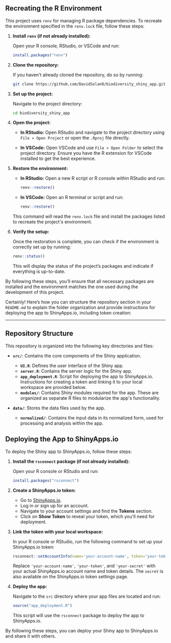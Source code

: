 ## Recreating the R Environment

This project uses `renv` for managing R package dependencies. To recreate the environment specified in the `renv.lock` file, follow these steps:

1. **Install `renv` (if not already installed):**

   Open your R console, RStudio, or VSCode and run:
   ```r
   install.packages("renv")
   ```

2. **Clone the repository:**

   If you haven't already cloned the repository, do so by running:
   ```sh
   git clone https://github.com/DavidSolan0/biodiversity_shiny_app.git
   ```

3. **Set up the project:**

   Navigate to the project directory:
   ```sh
   cd biodiversity_shiny_app
   ```

4. **Open the project:**

   - **In RStudio:** Open RStudio and navigate to the project directory using `File > Open Project` or open the `.Rproj` file directly.

   - **In VSCode:** Open VSCode and use `File > Open Folder` to select the project directory. Ensure you have the R extension for VSCode installed to get the best experience.

5. **Restore the environment:**

   - **In RStudio:** Open a new R script or R console within RStudio and run:
     ```r
     renv::restore()
     ```

   - **In VSCode:** Open an R terminal or script and run:
     ```r
     renv::restore()
     ```

   This command will read the `renv.lock` file and install the packages listed to recreate the project's environment.

6. **Verify the setup:**

   Once the restoration is complete, you can check if the environment is correctly set up by running:
   ```r
   renv::status()
   ```
   This will display the status of the project’s packages and indicate if everything is up-to-date.

By following these steps, you’ll ensure that all necessary packages are installed and the environment matches the one used during the development of this project.


Certainly! Here’s how you can structure the repository section in your `README.md` to explain the folder organization and provide instructions for deploying the app to ShinyApps.io, including token creation:

---

## Repository Structure

This repository is organized into the following key directories and files:

- **`src/`**: Contains the core components of the Shiny application.
  - **`UI.R`**: Defines the user interface of the Shiny app.
  - **`server.R`**: Contains the server logic for the Shiny app.
  - **`app_deployment.R`**: Script for deploying the app to ShinyApps.io. Instructions for creating a token and linking it to your local workspace are provided below.
  - **`modules/`**: Contains Shiny modules required for the app. These are organized as separate R files to modularize the app's functionality.

- **`data/`**: Stores the data files used by the app.
  - **`normalized/`**: Contains the input data in its normalized form, used for processing and analysis within the app.

## Deploying the App to ShinyApps.io

To deploy the Shiny app to ShinyApps.io, follow these steps:

1. **Install the `rsconnect` package (if not already installed):**

   Open your R console or RStudio and run:
   ```r
   install.packages("rsconnect")
   ```

2. **Create a ShinyApps.io token:**

   - Go to [ShinyApps.io](https://www.shinyapps.io/).
   - Log in or sign up for an account.
   - Navigate to your account settings and find the **Tokens** section.
   - Click on **Show Token** to reveal your token, which you'll need for deployment.

3. **Link the token with your local workspace:**

   In your R console or RStudio, run the following command to set up your ShinyApps.io token:
   ```r
   rsconnect::setAccountInfo(name='your-account-name', token='your-token', secret='your-secret')
   ```
   Replace `'your-account-name'`, `'your-token'`, and `'your-secret'` with your actual ShinyApps.io account name and token details. The `secret` is also available on the ShinyApps.io token settings page.

4. **Deploy the app:**

   Navigate to the `src` directory where your app files are located and run:
   ```r
   source("app_deployment.R")
   ```
   This script will use the `rsconnect` package to deploy the app to ShinyApps.io.

By following these steps, you can deploy your Shiny app to ShinyApps.io and share it with others.
